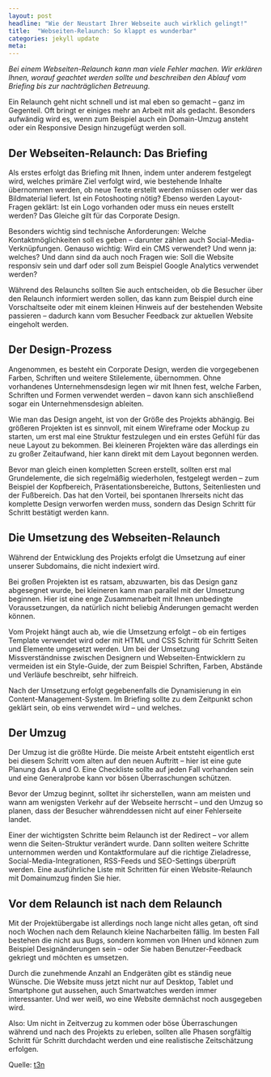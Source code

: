 ```yaml
---
layout: post
headline: "Wie der Neustart Ihrer Webseite auch wirklich gelingt!"
title:  "Webseiten-Relaunch: So klappt es wunderbar"
categories: jekyll update
meta:
---
```


*Bei einem Webseiten-Relaunch kann man viele Fehler machen. Wir erklären Ihnen, worauf geachtet werden sollte und beschreiben den Ablauf vom Briefing bis zur nachträglichen Betreuung.*

Ein Relaunch geht nicht schnell und ist mal eben so gemacht – ganz im Gegenteil. Oft bringt er einiges mehr an Arbeit mit als gedacht. Besonders aufwändig wird es, wenn zum Beispiel auch ein Domain-Umzug ansteht oder ein Responsive Design hinzugefügt werden soll.

## Der Webseiten-Relaunch: Das Briefing

Als erstes erfolgt das Briefing mit Ihnen, indem unter anderem festgelegt wird, welches primäre Ziel verfolgt wird, wie bestehende Inhalte übernommen werden, ob neue Texte erstellt werden müssen oder wer das Bildmaterial liefert. Ist ein Fotoshooting nötig? Ebenso werden Layout-Fragen geklärt: Ist ein Logo vorhanden oder muss ein neues erstellt werden? Das Gleiche gilt für das Corporate Design.

<!--break-->

Besonders wichtig sind technische Anforderungen: Welche Kontaktmöglichkeiten soll es geben – darunter zählen auch Social-Media-Verknüpfungen. Genauso wichtig: Wird ein CMS verwendet? Und wenn ja: welches? Und dann sind da auch noch Fragen wie: Soll die Website responsiv sein und darf oder soll zum Beispiel Google Analytics verwendet werden?

Während des Relaunchs sollten Sie auch entscheiden, ob die Besucher über den Relaunch informiert werden sollen, das kann zum Beispiel durch eine Vorschaltseite oder mit einem kleinen Hinweis auf der bestehenden Website passieren – dadurch kann vom Besucher Feedback zur aktuellen Website eingeholt werden.

## Der Design-Prozess

Angenommen, es besteht ein Corporate Design, werden die vorgegebenen Farben, Schriften und weitere Stilelemente, übernommen. Ohne vorhandenes Unternehmensdesign legen wir mit Ihnen fest, welche Farben, Schriften und Formen verwendet werden – davon kann sich anschließend sogar ein Unternehmensdesign ableiten.

Wie man das Design angeht, ist von der Größe des Projekts abhängig. Bei größeren Projekten ist es sinnvoll, mit einem Wireframe oder Mockup zu starten, um erst mal eine Struktur festzulegen und ein erstes Gefühl für das neue Layout zu bekommen. Bei kleineren Projekten wäre das allerdings ein zu großer Zeitaufwand, hier kann direkt mit dem Layout begonnen werden.

Bevor man gleich einen kompletten Screen erstellt, sollten erst mal Grundelemente, die sich regelmäßig wiederholen, festgelegt werden – zum Beispiel der Kopfbereich, Präsentationsbereiche, Buttons, Seitenliesten und der Fußbereich. Das hat den Vorteil, bei spontanen Ihrerseits nicht das komplette Design verworfen werden muss, sondern das Design Schritt für Schritt bestätigt werden kann.

## Die Umsetzung des Webseiten-Relaunch

Während der Entwicklung des Projekts erfolgt die Umsetzung auf einer unserer Subdomains, die nicht indexiert wird.

Bei großen Projekten ist es ratsam, abzuwarten, bis das Design ganz abgesegnet wurde, bei kleineren kann man parallel mit der Umsetzung beginnen. Hier ist eine enge Zusammenarbeit mit Ihnen unbedingte Voraussetzungen, da natürlich nicht beliebig Änderungen gemacht werden können.

Vom Projekt hängt auch ab, wie die Umsetzung erfolgt – ob ein fertiges Template verwendet wird oder mit HTML und CSS Schritt für Schritt Seiten und Elemente umgesetzt werden. Um bei der Umsetzung Missverständnisse zwischen Designern und Webseiten-Entwicklern zu vermeiden ist ein Style-Guide, der zum Beispiel Schriften, Farben, Abstände und Verläufe beschreibt, sehr hilfreich.

Nach der Umsetzung erfolgt gegebenenfalls die Dynamisierung in ein Content-Management-System. Im Briefing sollte zu dem Zeitpunkt schon geklärt sein, ob eins verwendet wird – und welches.

## Der Umzug

Der Umzug ist die größte Hürde. Die meiste Arbeit entsteht eigentlich erst bei diesem Schritt vom alten auf den neuen Auftritt – hier ist eine gute Planung das A und O. Eine Checkliste sollte auf jeden Fall vorhanden sein und eine Generalprobe kann vor bösen Überraschungen schützen.

Bevor der Umzug beginnt, solltet ihr sicherstellen, wann am meisten und wann am wenigsten Verkehr auf der Webseite herrscht – und den Umzug so planen, dass der Besucher währenddessen nicht auf einer Fehlerseite landet.

Einer der wichtigsten Schritte beim Relaunch ist der Redirect – vor allem wenn die Seiten-Struktur verändert wurde. Dann sollten weitere Schritte unternommen werden und Kontaktformulare auf die richtige Zieladresse, Social-Media-Integrationen, RSS-Feeds und SEO-Settings überprüft werden. Eine ausführliche Liste mit Schritten für einen Website-Relaunch mit Domainumzug finden Sie hier.

## Vor dem Relaunch ist nach dem Relaunch

Mit der Projektübergabe ist allerdings noch lange nicht alles getan, oft sind noch Wochen nach dem Relaunch kleine Nacharbeiten fällig. Im besten Fall bestehen die nicht aus Bugs, sondern kommen von IHnen und können zum Beispiel Designänderungen sein – oder Sie haben Benutzer-Feedback gekriegt und möchten es umsetzen.

Durch die zunehmende Anzahl an Endgeräten gibt es ständig neue Wünsche. Die Website muss jetzt nicht nur auf Desktop, Tablet und Smartphone gut aussehen, auch Smartwatches werden immer interessanter. Und wer weiß, wo eine Website demnächst noch ausgegeben wird.

Also: Um nicht in Zeitverzug zu kommen oder böse Überraschungen während und nach des Projekts zu erleben, sollten alle Phasen sorgfältig Schritt für Schritt durchdacht werden und eine realistische Zeitschätzung erfolgen.

Quelle: [t3n](http://t3n.de/news/website-relaunch-sieht-684117/)
